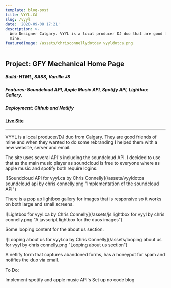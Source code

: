 ```yaml
---
template: blog-post
title: VYYL.CA
slug: /vyyl
date: '2020-09-08 17:21'
description: >-
  Web Designer Calgary. VYYL is a local producer DJ duo that are good friends of
  mine.
featuredImage: /assets/chrisconnellydotdev vyyldotca.png
---
```

## Project: GFY Mechanical Home Page

##### Build: HTML, SASS, Vanilla JS

##### Features: Soundcloud API, Apple Music API, Spotify API, Lightbox Gallery.

##### Deployment: Github and Netlify

#### [Live Site](https://vyyl.ca)

- - -

VYYL is a local producer/DJ duo from Calgary. They are good friends of mine and when they wanted to do some rebranding I helped them with a new website, server and email.

The site uses several API's including the soundcloud API. I decided to use that as the main music player as soundcloud is free to everyone where as apple music and spotify both require logins. 



![Soundcloud API for vyyl.ca by Chris Connelly](/assets/vyyldotca soundcloud api by chris connelly.png "Implementation of the soundcloud API")



There is a pop up lightbox gallery for images that is responsive so it works on both large and small screens. 



![Lightbox for vyyl.ca by Chris Connelly](/assets/js lightbox for vyyl by chris connelly.png "A javscript lightbox for the duos images")



Some looping content for the about us section. 



![Looping about us for vyyl.ca by Chris Connelly](/assets/looping about us for vyyl by chris connelly.png "Looping about us section")



A netlify form that captures abandoned forms, has a honeypot for spam and notifies the duo via email. 

To Do:

Implement spotify and apple music API's  Set up no code blog
